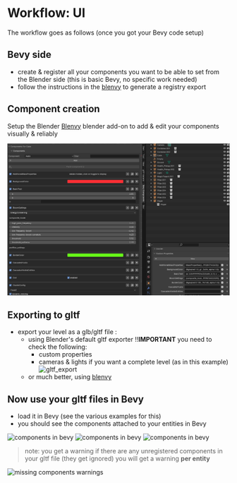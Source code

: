 # Workflow: UI

The workflow goes as follows (once you got your Bevy code setup)

## Bevy side
- create & register all your components you want to be able to set from the Blender side (this is basic Bevy, no specific work needed)
- follow the instructions in the [blenvy](./crates/blenvy/) to generate a registry export

## Component creation

Setup the Blender [Blenvy](./tools/blenvy/README.md) blender add-on
to add & edit your components visually & reliably

![bevy_components](./docs/bevy_components.png)


## Exporting to gltf 

- export your level as a glb/gltf file :
    - using Blender's default gltf exporter
        !!**IMPORTANT** you need to check the following:
        - custom properties
        - cameras & lights if you want a complete level (as in this example)
        ![gltf_export](./docs/gltf_export.png)
    - or much better, using [blenvy](./tools/blenvy/)

## Now use your gltf files in Bevy

- load it in Bevy (see the various examples for this)
- you should see the components attached to your entities in Bevy

![components in bevy](./docs/components_bevy.png)
![components in bevy](./docs/components_bevy2.png)
![components in bevy](./docs/components_bevy3.png)


> note: you get a warning if there are any unregistered components in your gltf file (they get ignored)
you will get a warning **per entity**

![missing components warnings](./docs/component_warnings.png)

